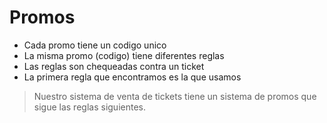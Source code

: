 # Promos

* Cada promo tiene un codigo unico
* La misma promo (codigo) tiene diferentes reglas
* Las reglas son chequeadas contra un ticket
* La primera regla que encontramos es la que usamos


> Nuestro sistema de venta de tickets tiene un sistema de promos que sigue las reglas siguientes.
